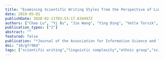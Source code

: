 ```yaml
---
title: "Examining Scientific Writing Styles from the Perspective of Linguistic Complexity"
date: 2019-05-01
publishDate: 2020-02-11T03:53:17.634497Z
authors: ["Chao Lu", "Yi Bu", "Jie Wang", "Ying Ding", "Vetle Torvik", "Matthew Schnaars", "Chengzhi Zhang"]
publication_types: ["2"]
abstract: ""
featured: false
publication: "*Journal of the Association for Information Science and Technology*"
doi: "10/gfr98d"
tags: ["scientific writing","linguistic complexity","ethnic group","scientific collaboration",]
---
```


